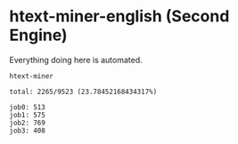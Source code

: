 # htext-miner-english (Second Engine)

Everything doing here is automated.

```
htext-miner

total: 2265/9523 (23.78452168434317%)

job0: 513
job1: 575
job2: 769
job3: 408
```